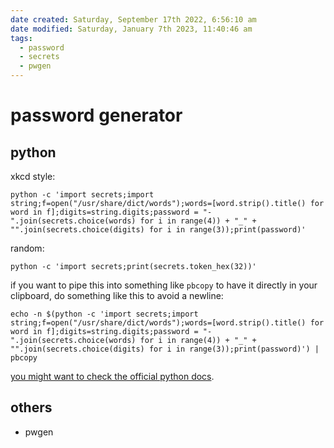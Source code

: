 ```yaml
---
date created: Saturday, September 17th 2022, 6:56:10 am
date modified: Saturday, January 7th 2023, 11:40:46 am
tags:
  - password
  - secrets
  - pwgen
---
```


# password generator

## python

xkcd style:

```shell
python -c 'import secrets;import string;f=open("/usr/share/dict/words");words=[word.strip().title() for word in f];digits=string.digits;password = "-".join(secrets.choice(words) for i in range(4)) + "_" + "".join(secrets.choice(digits) for i in range(3));print(password)'
```

random:

```shell
python -c 'import secrets;print(secrets.token_hex(32))'
```

if you want to pipe this into something like `pbcopy` to have it directly in your clipboard, do something like this to avoid a newline:

```shell
echo -n $(python -c 'import secrets;import string;f=open("/usr/share/dict/words");words=[word.strip().title() for word in f];digits=string.digits;password = "-".join(secrets.choice(words) for i in range(4)) + "_" + "".join(secrets.choice(digits) for i in range(3));print(password)') | pbcopy
```

[you might want to check the official python docs](https://docs.python.org/3/library/secrets.html#recipes-and-best-practices).

## others

- pwgen

